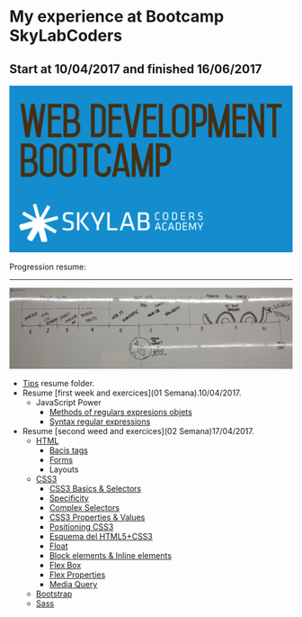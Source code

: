 



# My experience at Bootcamp SkyLabCoders

## Start at 10/04/2017 and finished 16/06/2017

![Bootcamp_logo.png](img/Bootcamp_logo.png)

Progression resume:

---

![timeline](img/timeline.png)

-   [Tips](Tips) resume folder.
-   Resume [first week and exercices](01 Semana).10/04/2017.
    +   JavaScript Power
        *   [Methods of regulars expresions objets](https://github.com/tonimg/Course/blob/master/02%20Semana/Readme%2017.04.md#methods-of-the-regexp-objects)
        *   [Syntax regular expressions](https://github.com/tonimg/Course/blob/master/02%20Semana/Readme%2017.04.md#syntax-regular-expression)
-   Resume [second weed and exercices](02 Semana)17/04/2017.
    +   [HTML](https://github.com/tonimg/Course/blob/master/02%20Semana/Readme%2017.04.md#html)
        *   [Bacis tags](https://github.com/tonimg/Course/blob/master/02%20Semana/Readme%2017.04.md#diferentes-tags-de-un-html-5)
        *   [Forms](https://github.com/tonimg/Course/blob/master/02%20Semana/Readme%2017.04.md#creación-formularios)
        *   Layouts
    +   [CSS3](https://github.com/tonimg/Course/blob/master/02%20Semana/Readme%2018.04.md#css3)
        *   [CSS3 Basics & Selectors](https://github.com/tonimg/Course/blob/master/02%20Semana/Readme%2018.04.md#css3-basics--selectors)
        *   [Specificity](https://github.com/tonimg/Course/blob/master/02%20Semana/Readme%2018.04.md#specificity)
        *   [Complex Selectors](https://github.com/tonimg/Course/blob/master/02%20Semana/Readme%2018.04.md#complex-selectors)
        *   [CSS3 Properties & Values](https://github.com/tonimg/Course/blob/master/02%20Semana/Readme%2018.04.md#css3-properties--values)
        *   [Positioning CSS3](https://github.com/tonimg/Course/blob/master/02%20Semana/Readme%2018.04.md#css3-positioning)
        *   [Esquema del HTML5+CSS3](https://github.com/tonimg/Course/blob/master/02%20Semana/Readme%2018.04.md#esquema-del-html5css3)
        *   [Float](https://github.com/tonimg/Course/blob/master/02%20Semana/Readme%2018.04.md#float)
        *   [Block elements & Inline elements](https://github.com/tonimg/Course/blob/master/02%20Semana/Readme%2019.04.md#block-elements-and-inline-elements)
        *   [Flex Box](https://github.com/tonimg/Course/blob/master/02%20Semana/Readme%2019.04.md#flex-box)
        *   [Flex Properties](https://github.com/tonimg/Course/blob/master/02%20Semana/Readme%2019.04.md#flex-property)
        *   [Media Query](https://github.com/tonimg/Course/blob/master/02%20Semana/Readme%2019.04.md#css3-mediaquery)
    *   [Bootstrap](https://github.com/tonimg/Course/blob/master/02%20Semana/Readme%2020.04.md)
    *   [Sass](https://github.com/tonimg/Course/blob/master/02%20Semana/Readme%2021.04.md#sass)
